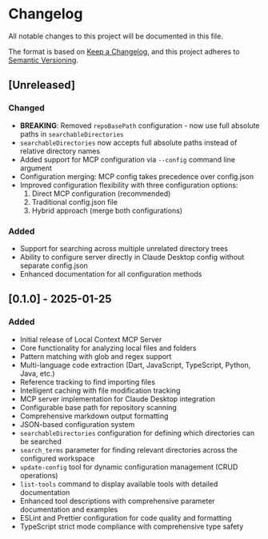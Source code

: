 # Changelog

All notable changes to this project will be documented in this file.

The format is based on [Keep a Changelog](https://keepachangelog.com/en/1.0.0/),
and this project adheres to [Semantic Versioning](https://semver.org/spec/v2.0.0.html).

## [Unreleased]

### Changed
- **BREAKING**: Removed `repoBasePath` configuration - now use full absolute paths in `searchableDirectories`
- `searchableDirectories` now accepts full absolute paths instead of relative directory names
- Added support for MCP configuration via `--config` command line argument
- Configuration merging: MCP config takes precedence over config.json
- Improved configuration flexibility with three configuration options:
  1. Direct MCP configuration (recommended)
  2. Traditional config.json file
  3. Hybrid approach (merge both configurations)

### Added
- Support for searching across multiple unrelated directory trees
- Ability to configure server directly in Claude Desktop config without separate config.json
- Enhanced documentation for all configuration methods

## [0.1.0] - 2025-01-25

### Added
- Initial release of Local Context MCP Server
- Core functionality for analyzing local files and folders
- Pattern matching with glob and regex support
- Multi-language code extraction (Dart, JavaScript, TypeScript, Python, Java, etc.)
- Reference tracking to find importing files
- Intelligent caching with file modification tracking
- MCP server implementation for Claude Desktop integration
- Configurable base path for repository scanning
- Comprehensive markdown output formatting
- JSON-based configuration system
- `searchableDirectories` configuration for defining which directories can be searched
- `search_terms` parameter for finding relevant directories across the configured workspace
- `update-config` tool for dynamic configuration management (CRUD operations)
- `list-tools` command to display available tools with detailed documentation
- Enhanced tool descriptions with comprehensive parameter documentation and examples
- ESLint and Prettier configuration for code quality and formatting
- TypeScript strict mode compliance with comprehensive type safety